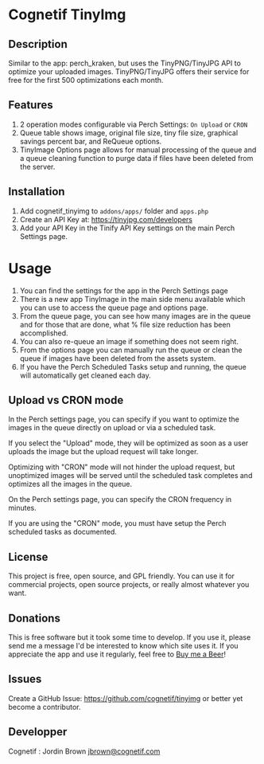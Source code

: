 # Cognetif TinyImg

## Description
Similar to the app: perch_kraken, but uses the TinyPNG/TinyJPG API to optimize your uploaded images.
TinyPNG/TinyJPG offers their service for free for the first 500 optimizations each month.

## Features
1. 2 operation modes configurable via Perch Settings: `On Upload` or `CRON`
1. Queue table shows image, original file size, tiny file size, graphical savings percent bar, and ReQueue options.
1. TinyImage Options page allows for manual processing of the queue and a queue cleaning function to purge data if files have
been deleted from the server.
  

## Installation
1. Add cognetif_tinyimg to `addons/apps/` folder and `apps.php`
1. Create an API Key at: https://tinyjpg.com/developers
1. Add your API Key in the Tinify API Key settings on the main Perch Settings page.

# Usage
1. You can find the settings for the app in the Perch Settings page
1. There is a new app TinyImage in the main side menu available which you can use to access the queue page and options page.
1. From the queue page, you can see how many images are in the queue and for those that are done, what % file size reduction has been accomplished.
1. You can also re-queue an image if something does not seem right.
1. From the options page you can manually run the queue or clean the queue if images have been deleted from the assets system. 
1. If you have the Perch Scheduled Tasks setup and running, the queue will automatically get cleaned each day.

## Upload vs CRON mode
In the Perch settings page, you can specify if you want to optimize the images in the queue directly on upload or via a scheduled task.

If you select the "Upload" mode, they will be optimized as soon as a user uploads the image but the upload request will take longer.  

Optimizing with "CRON" mode will not hinder the upload request, but unoptimized images will be served until the scheduled task completes and optimizes all the images in the queue.

On the Perch settings page, you can specify the CRON frequency in minutes.

If you are using the "CRON" mode, you must have setup the Perch scheduled tasks as documented.

## License
This project is free, open source, and GPL friendly. You can use it for commercial projects, open source projects, or really almost whatever you want.

## Donations
This is free software but it took some time to develop.  If you use it, please send me a message I'd be interested to know which site uses it. If you appreciate the app and use it regularly, feel free to [Buy me a Beer](https://www.paypal.com/cgi-bin/webscr?cmd=_s-xclick&hosted_button_id=6EBCDCCZRNSWW&source=url)!

## Issues
Create a GitHub Issue: https://github.com/cognetif/tinyimg or better yet become a contributor.

## Developper
Cognetif : Jordin Brown jbrown@cognetif.com

